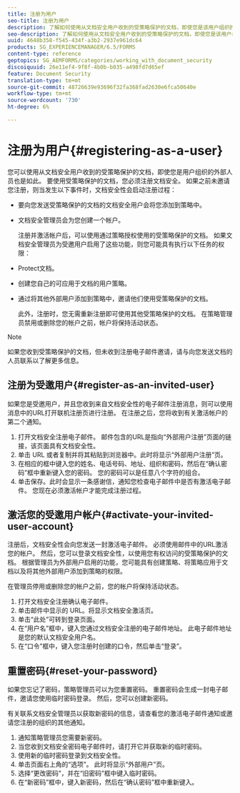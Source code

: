 ```yaml
---
title: 注册为用户
seo-title: 注册为用户
description: 了解如何使用从文档安全用户收到的受策略保护的文档，即使您是该用户组织的外部人员也是如此。
seo-description: 了解如何使用从文档安全用户收到的受策略保护的文档，即使您是该用户组织的外部人员也是如此。
uuid: 4648b358-f545-434f-a3b2-2937e961dc64
products: SG_EXPERIENCEMANAGER/6.5/FORMS
content-type: reference
geptopics: SG_AEMFORMS/categories/working_with_document_security
discoiquuid: 26e11ef4-9f8f-4b0b-b035-a498fd7d65ef
feature: Document Security
translation-type: tm+mt
source-git-commit: 48726639e93696f32fa368fad2630e6fca50640e
workflow-type: tm+mt
source-wordcount: '730'
ht-degree: 6%

---
```



# 注册为用户{#registering-as-a-user}

您可以使用从文档安全用户收到的受策略保护的文档，即使您是用户组织的外部人员也是如此。 要使用受策略保护的文档，您必须注册文档安全。 如果之前未邀请您注册，则当发生以下事件时，文档安全性会启动注册过程：

* 要向您发送受策略保护的文档的文档安全用户会将您添加到策略中。
* 文档安全管理员会为您创建一个帐户。

   注册并激活帐户后，可以使用通过策略授权使用的受策略保护的文档。 如果文档安全管理员为受邀用户启用了这些功能，则您可能具有执行以下任务的权限：

* Protect文档。
* 创建您自己的可应用于文档的用户策略。
* 通过将其他外部用户添加到策略中，邀请他们使用受策略保护的文档。

   此外，注册时，您无需重新注册即可使用其他受策略保护的文档。 在策略管理员禁用或删除您的帐户之前，帐户将保持活动状态。

>[!NOTE]
>
>如果您收到受策略保护的文档，但未收到注册电子邮件邀请，请与向您发送文档的人员联系以了解更多信息。

## 注册为受邀用户{#register-as-an-invited-user}

如果您是受邀用户，并且您收到来自文档安全性的电子邮件注册消息，则可以使用消息中的URL打开联机注册页进行注册。 在注册之后，您将收到有关激活帐户的第二个通知。

1. 打开文档安全注册电子邮件。 邮件包含的URL是指向“外部用户注册”页面的链接，该页面具有文档安全性。
1. 单击 URL 或者复制并将其粘贴到浏览器中。此时将显示“外部用户注册”页。
1. 在相应的框中键入您的姓名、电话号码、地址、组织和密码，然后在“确认密码”框中重新键入您的密码。 您的密码可以是任意八个字符的组合。
1. 单击保存。此时会显示一条感谢信，通知您检查电子邮件中是否有激活电子邮件。 您现在必须激活帐户才能完成注册过程。

## 激活您的受邀用户帐户{#activate-your-invited-user-account}

注册后，文档安全性会向您发送一封激活电子邮件。 必须使用邮件中的URL激活您的帐户。 然后，您可以登录文档安全性，以使用您有权访问的受策略保护的文档。 根据管理员为外部用户启用的功能，您可能具有创建策略、将策略应用于文档以及将其他外部用户添加到策略的权限。

在管理员停用或删除您的帐户之前，您的帐户将保持活动状态。

1. 打开文档安全注册确认电子邮件。
1. 单击邮件中显示的 URL。将显示文档安全激活页。
1. 单击“此处”可转到登录页面。
1. 在“用户名”框中，键入您通过文档安全注册的电子邮件地址。 此电子邮件地址是您的默认文档安全用户名。
1. 在“口令”框中，键入您注册时创建的口令，然后单击“登录”。

## 重置密码{#reset-your-password}

如果您忘记了密码，策略管理员可以为您重置密码。 重置密码会生成一封电子邮件，邀请您使用临时密码登录。 然后，您可以创建新密码。

有关联系文档安全管理员以获取新密码的信息，请查看您的激活电子邮件通知或邀请您注册的组织的其他通知。

1. 通知策略管理员您需要新密码。
1. 当您收到文档安全密码电子邮件时，请打开它并获取新的临时密码。
1. 使用新的临时密码登录到文档安全性。
1. 单击页面右上角的“选项”。 此时将显示“外部用户”页。
1. 选择“更改密码”，并在“旧密码”框中键入临时密码。
1. 在“新密码”框中，键入新密码，然后在“确认密码”框中重新键入。

